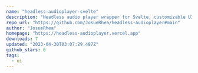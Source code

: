 ```yaml
---
name: "headless-audioplayer-svelte"
description: "Headless audio player wrapper for Svelte, customizable UI."
repo_url: "https://github.com/JosueRhea/headless-audioplayer#main"
author: "JosueRhea"
homepage: "https://headless-audioplayer.vercel.app"
downloads: 7
updated: "2023-04-30T03:07:29.487Z"
github_stars: 6
tags: 
  - ui
---
```

